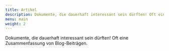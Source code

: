 ```yaml
---
title: Artikel
description: Dokumente, die dauerhaft interessant sein dürften! Oft eine Zusammenfassung von Blog-Beiträgen
menu: main
weight: 2
---
```


Dokumente, die dauerhaft interessant sein dürften! Oft eine Zusammenfassung von Blog-Beiträgen.
